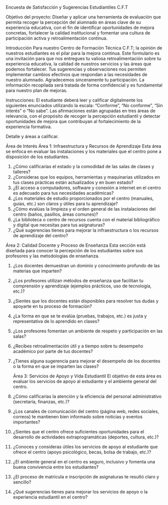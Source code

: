 Encuesta de Satisfacción y Sugerencias Estudiantiles C.F.T

Objetivo del proyecto: 
Diseñar y aplicar una herramienta de evaluación que permita recoger la percepción del alumnado en áreas clave de su experiencia educativa, con el fin de identificar oportunidades de mejora concretas, fortalecer la calidad institucional y fomentar una cultura de participación activa y retroalimentación continua.

Introducción
Para nuestro Centro de Formación Técnica C.F.T; la opinión de nuestros estudiantes es el pilar para la mejora continua.
Este formulario es una invitación para que nos entregues tu valiosa retroalimentación sobre tu experiencia educativa, la calidad de nuestros servicios y las áreas que podemos fortalecer. Tus sugerencias y observaciones nos permiten implementar cambios efectivos que respondan a las necesidades de nuestro alumnado.
Agradecemos sinceramente tu participación. La información recopilada será tratada de forma confidencial y es fundamental para nuestro plan de mejoras.

Instrucciones:
El estudiante deberá leer y calificar digitalmente los siguientes enunciados utilizando la escala: “Conforme”, “No conforme”, “Sin interés” o “No sabe”.
Las afirmaciones están agrupadas en tres áreas de relevancia, con el propósito de recoger la percepción estudiantil y detectar oportunidades de mejora que contribuyan al fortalecimiento de la experiencia formativa.

Detalle y áreas a calificar.

Área de Interés
Área 1: Infraestructura y Recursos de Aprendizaje
Esta área se enfoca en evaluar las instalaciones y los materiales que el centro pone a disposición de los estudiantes.
1.	¿Cómo calificarías el estado y la comodidad de las salas de clases y talleres?
2.	¿Consideras que los equipos, herramientas y maquinarias utilizados en tus clases prácticas están actualizados y en buen estado?
3.	¿El acceso a computadores, software y conexión a internet en el centro es adecuado para tus necesidades académicas?
4.	¿Los materiales de estudio proporcionados por el centro (manuales, guías, etc.) son claros y útiles para tu aprendizaje?
5.	¿Cómo evalúas la limpieza y el orden general de las instalaciones del centro (baños, pasillos, áreas comunes)?
6.	¿La biblioteca o centro de recursos cuenta con el material bibliográfico y digital que necesitas para tus asignaturas?
7.	¿Qué sugerencias tienes para mejorar la infraestructura o los recursos de aprendizaje del centro?

Área 2: Calidad Docente y Proceso de Enseñanza
Esta sección está diseñada para conocer la percepción de los estudiantes sobre sus profesores y las metodologías de enseñanza.
1.	¿Los docentes demuestran un dominio y conocimiento profundo de las materias que imparten?
2.	¿Los profesores utilizan métodos de enseñanza que facilitan tu comprensión y aprendizaje (ejemplos prácticos, uso de tecnología, etc.)?
3.	¿Sientes que los docentes están disponibles para resolver tus dudas y apoyarte en tu proceso de formación?
4.	¿La forma en que se te evalúa (pruebas, trabajos, etc.) es justa y representativa de lo aprendido en clases?
5.	¿Los profesores fomentan un ambiente de respeto y participación en las salas?
6.	¿Recibes retroalimentación útil y a tiempo sobre tu desempeño académico por parte de tus docentes?
7.	¿Tienes alguna sugerencia para mejorar el desempeño de los docentes o la forma en que se imparten las clases?

 	Área 3: Servicios de Apoyo y Vida Estudiantil
El objetivo de esta área es evaluar los servicios de apoyo al estudiante y el ambiente general del centro.
1.	¿Cómo calificarías la atención y la eficiencia del personal administrativo (secretaría, finanzas, etc.)?
2.	¿Los canales de comunicación del centro (página web, redes sociales, correos) te mantienen bien informado sobre noticias y eventos importantes?
3.	¿Sientes que el centro ofrece suficientes oportunidades para el desarrollo de actividades extraprogramáticas (deportes, cultura, etc.)?
4.	¿Conoces y consideras útiles los servicios de apoyo al estudiante que ofrece el centro (apoyo psicológico, becas, bolsa de trabajo, etc.)?
5.	¿El ambiente general en el centro es seguro, inclusivo y fomenta una buena convivencia entre los estudiantes?
6.	¿El proceso de matrícula e inscripción de asignaturas te resultó claro y sencillo?
7.	¿Qué sugerencias tienes para mejorar los servicios de apoyo o la experiencia estudiantil en el centro?
